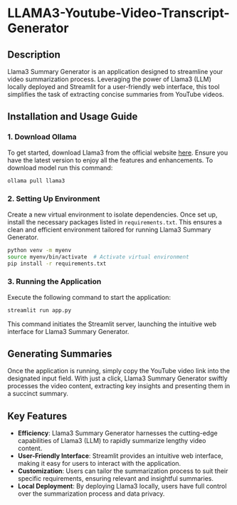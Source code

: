 # LLAMA3-Youtube-Video-Transcript-Generator

## Description
Llama3 Summary Generator is an application designed to streamline your video summarization process. Leveraging the power of Llama3 (LLM) locally deployed and Streamlit for a user-friendly web interface, this tool simplifies the task of extracting concise summaries from YouTube videos.

## Installation and Usage Guide

### 1. Download Ollama
To get started, download Llama3 from the official website [here](https://ollama.com/). Ensure you have the latest version to enjoy all the features and enhancements. To download model run this command:
```bash
ollama pull llama3
```

### 2. Setting Up Environment
Create a new virtual environment to isolate dependencies. Once set up, install the necessary packages listed in `requirements.txt`. This ensures a clean and efficient environment tailored for running Llama3 Summary Generator.

```bash
python venv -m myenv
source myenv/bin/activate  # Activate virtual environment
pip install -r requirements.txt
```

### 3. Running the Application
Execute the following command to start the application:

```bash
streamlit run app.py
```

This command initiates the Streamlit server, launching the intuitive web interface for Llama3 Summary Generator.

## Generating Summaries
Once the application is running, simply copy the YouTube video link into the designated input field. With just a click, Llama3 Summary Generator swiftly processes the video content, extracting key insights and presenting them in a succinct summary.

## Key Features
- **Efficiency**: Llama3 Summary Generator harnesses the cutting-edge capabilities of Llama3 (LLM) to rapidly summarize lengthy video content.
- **User-Friendly Interface**: Streamlit provides an intuitive web interface, making it easy for users to interact with the application.
- **Customization**: Users can tailor the summarization process to suit their specific requirements, ensuring relevant and insightful summaries.
- **Local Deployment**: By deploying Llama3 locally, users have full control over the summarization process and data privacy.
